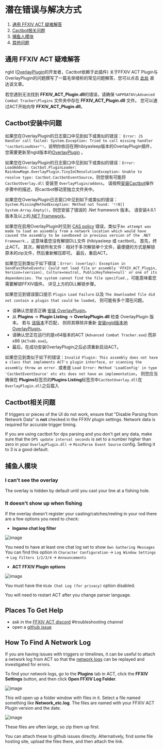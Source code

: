 # 潜在错误与解决方式

1. [通用 FFXIV ACT 疑难解答](#general-ffxiv-act-troubleshooting)
1. [Cactbot相关问题](#problems-using-cactbot)
1. [捕鱼人模块](#fisher-module)
1. [其他问题](#other-issues)

## 通用 FFXIV ACT 疑难解答

ngld ([OverlayPlugin](https://github.com/ngld/OverlayPlugin)的开发者，Cactbot依赖于此插件) 关于FFXIV ACT Plugin与OverlayPlugin的问题撰写了一篇毛举缕析的常见问题解答，您可以点击 [此处](https://gist.github.com/ngld/e2217563bbbe1750c0917217f136687d) 直达该文章。

若您遇到无法找到 **FFXIV_ACT_Plugin.dll**的错误，请确保 `%APPDATA%\Advanced Combat Tracker\Plugins` 文件夹中存在 **FFXIV_ACT_Plugin.dll** 文件。 您可以通过ACT开始向导 **FFXIV_ACT_Plugin.dll**。

## Cactbot安装中问题

如果您在OverlayPlugin的日志窗口中见到如下或类似的错误： `Error: JS Handler call failed: System.Exception: Tried to call missing handler "cactbotLoadUser"!`，说明你依旧在用hibiyasleep版本的OverlayPlugin插件，您需要更新至ngld版本的[OverlayPlugin](https://github.com/ngld/OverlayPlugin/releases/latest) 。

如果您在OverlayPlugin的日志窗口中见到如下或类似的错误：`Error: LoadAddons: Cactbot.PluginLoader: RainbowMage.OverlayPlugin.TinyIoCResolutionException: Unable to resolve type: Cactbot.CactbotEventSource`，则您很有可能将`CactbotOverlay.dll` 安装至 `OverlayPlugin/addons`。  请按照[安装Cactbot](https://github.com/quisquous/cactbot#installing-cactbot)操作步骤中的描述，将cactbot移动至独立文件夹中。

如果您在OverlayPlugin日志窗口中见到如下或类似的错误：`System.MissingMethodException: Method not found: '!!0[] System.Array.Empty()`，则您安装了错误的 .Net framework 版本。  请安装4.6.1版本及以上的[.NET Framework](https://www.microsoft.com/net/download/framework)。

如果您在启用OverlayPlugin时见到 [CAS policy](https://blogs.msdn.microsoft.com/drew/2009/12/23/xunit-and-td-net-fixing-the-attempt-was-made-to-load-an-assembly-from-a-network-location-problem/) 错误，类似于`An attempt was made to load an assembly from a network location which would have caused the assembly to be sandboxed in previous version of the .NET Framework.`，这意味着您没有解锁DLL文件 (hibiyasleep 或 cactbot)。  首先，终止ACT。  其次，解锁所有文件：相对于多次解锁单个文件，最便捷的方式是解锁原本的zip文件，然后重新解压即可。  最后，重启ACT。

如果您见到类似于如下错误：`Error: (overlay): Exception in SendFastRateEvents: Could not load file or assembly 'FFXIV_ACT_Plugin, Version=(version), Culture=neutral, PublicKeyToken=null' or one of its dependencies. The system cannot find the file specified.`，可能意味着您需要解锁FFXIV插件。  详见上方的DLL解锁步骤。

如果您见到错误窗口提示 `Plugin Load Failure` 以及 `The downloaded file did not contain a plugin that could be loaded`， 则可能有多个潜在问题。

- 请确认您是否正确 [安装 OverlayPlugin](https://github.com/quisquous/cactbot#install-ngld-overlayplugin)。
- 从 **Plugins** -> **Plugin Listing** -> **OverlayPlugin.dll** 检查 OverlayPlugin 版本。 若与 [该版本](https://github.com/ngld/OverlayPlugin/releases/latest)不匹配， 则将其移除并重新 [安装ngld版本地OverlayPlugin](https://github.com/quisquous/cactbot#install-ngld-overlayplugin)。
- 请确认您正在运行的是x64版本的ACT (`Advanced Combat Tracker.exe`) 而非x86 (`ACTx86.exe`)。
- 最后，在成功安装OverlayPlugin之后必须重新启动ACT。

如果您见到类似于如下的错误：`Invalid Plugin: This assembly does not have a class that implements ACT's plugin interface, or scanning the assembly threw an error.` 或者是 `Load Error: Method 'LoadConfig' in type 'CactbotEventSource' etc etc does not have an implementation`， 则您应当确保在 **Plugins**标签页的**Plugins Listing**标签页中`CactbotOverlay.dll`在`OverlayPlugin.dll`之后载入

## Cactbot相关问题

If triggers or pieces of the UI do not work, ensure that "Disable Parsing from Network Data" is **not** checked in the FFXIV plugin settings. Network data is required for accurate trigger timing.

If you are using cactbot for dps parsing and you don't get any data, make sure that the `DPS update interval seconds` is set to a number higher than zero in your `OverlayPlugin.dll` -> `MiniParse Event Source` config.  Setting it to 3 is a good default.

## 捕鱼人模块

### I can't see the overlay

The overlay is hidden by default until you cast your line at a fishing hole.

### It doesn't show up when fishing

If the overlay doesn't register your casting/catches/reeling in your rod there are a few options you need to check:

- **Ingame chat log filter**

![image](images/troubleshooting_chatlogfilter.png)

You need to have at least one chat log set to show `Own Gathering Messages` You can find this option in `Character Configuration` -> `Log Window Settings` -> `Log Filters 1/2/3/4` -> `Announcements`

- **ACT FFXIV Plugin options**

![image](images/troubleshooting_hidechatlog.png)

You must have the `Hide Chat Log (for privacy)` option disabled.

You will need to restart ACT after you change parser language.

## Places To Get Help

- ask in the [FFXIV ACT discord](https://discord.gg/ahFKcmx) #troubleshooting channel
- open a [github issue](https://github.com/quisquous/cactbot/issues)

## How To Find A Network Log

If you are having issues with triggers or timelines, it can be useful to attach a network log from ACT so that the [network logs](LogGuide.md#network-log-lines) can be replayed and investigated for errors.

To find your network logs, go to the **Plugins** tab in ACT, click the **FFXIV Settings** button, and then click **Open FFXIV Log Folder**.

![image](images/troubleshooting_openlogfolder.png)

This will open up a folder window with files in it. Select a file named something like **Network_etc.log**. The files are named with your FFXIV ACT Plugin version and the date.

![image](images/troubleshooting_networklog.png)

These files are often large, so zip them up first.

You can attach these to github issues directly. Alternatively, find some file hosting site, upload the files there, and then attach the link.
